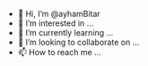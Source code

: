 - 👋 Hi, I’m @ayhamBitar
- 👀 I’m interested in ...
- 🌱 I’m currently learning ...
- 💞️ I’m looking to collaborate on ...
- 📫 How to reach me ...

<!---
ayhamBitar/ayhamBitar is a ✨ special ✨ repository because its `README.md` (this file) appears on your GitHub profile.
You can click the Preview link to take a look at your changes.
--->
